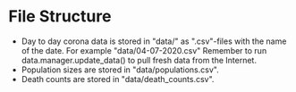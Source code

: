 
# File Structure #

- Day to day corona data is stored in "data/" as ".csv"-files with the name of the date. For example "data/04-07-2020.csv" Remember to run data.manager.update_data() to pull fresh data from the Internet.
- Population sizes are stored in "data/populations.csv".
- Death counts are stored in "data/death_counts.csv".